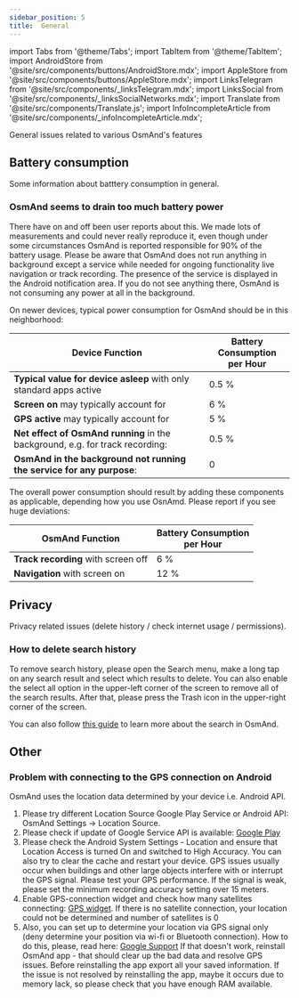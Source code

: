 ```yaml
---
sidebar_position: 5
title:  General
---
```


import Tabs from '@theme/Tabs';
import TabItem from '@theme/TabItem';
import AndroidStore from '@site/src/components/buttons/AndroidStore.mdx';
import AppleStore from '@site/src/components/buttons/AppleStore.mdx';
import LinksTelegram from '@site/src/components/_linksTelegram.mdx';
import LinksSocial from '@site/src/components/_linksSocialNetworks.mdx';
import Translate from '@site/src/components/Translate.js';
import InfoIncompleteArticle from '@site/src/components/_infoIncompleteArticle.mdx';

<InfoIncompleteArticle/>

General issues related to various OsmAnd's features

## Battery consumption
Some information about batttery consumption in general.

### OsmAnd seems to drain too much battery power

There have on and off been user reports about this. We made lots of measurements and could never really reproduce it, even though under some circumstances OsmAnd is reported responsible for 90% of the battery usage. Please be aware that OsmAnd does not run anything in background except a service while needed for ongoing functionality live navigation or track recording. The presence of the service is displayed in the Android notification area. If you do not see anything there, OsmAnd is not consuming any power at all in the background.

On newer devices, typical power consumption for OsmAnd should be in this neighborhood:  

Device Function | Battery Consumption <br /> per Hour
--- | ---
**Typical value for device asleep** with only standard apps active | 0.5 %
**Screen on** may typically account for | 6 %
**GPS active** may typically account for | 5 %
**Net effect of OsmAnd running** in the background, e.g. for track recording: | 0.5 %
**OsmAnd in the background not running the service for any purpose**: | 0

The overall power consumption should result by adding these components as applicable, depending
how you use OsnAmd. Please report if you see huge deviations:

OsmAnd Function | Battery Consumption <br /> per Hour
--- | ---
**Track recording** with screen off | 6 %
**Navigation**  with screen on | 12 %


## Privacy
Privacy related issues (delete history / check internet usage / permissions).

### How to delete search history
To remove search history, please open the Search menu, make a long tap on any search result and select which results to delete. You can also enable the select all option in the upper-left corner of the screen to remove all of the search results. After that, please press the Trash icon in the upper-right corner of the screen.

You can also follow [this guide](../search/index.md) to learn more about the search in OsmAnd.

## Other

### Problem with connecting to the GPS connection on Android

OsmAnd uses the location data determined by your device i.e. Android API.
1. Please try different Location Source Google Play Service or Android API: OsmAnd Settings -> Location Source.
2. Please check if update of Google Service API is available: [Google Play](https://play.google.com/store/apps/details?id=com.google.android.gms&hl=en&gl=US)
3. Please check the Android System Settings - Location and ensure that Location Access is turned On and switched to High Accuracy. You can also try to clear the cache and restart your device. GPS issues usually occur when buildings and other large objects interfere with or interrupt the GPS signal. Please test your GPS performance. If the signal is weak, please set the minimum recording accuracy setting over 15 meters.
4. Enable GPS-connection widget and check how many satellites connecting: [GPS widget](../widgets/info-widgets.md#gps-info-android). If there is no satellite connection, your location could not be determined and number of satellites is 0
5. Also, you can set up to determine your location via GPS signal only (deny determine your position via wi-fi or Bluetooth connection). How to do this, please, read here: [Google Support](https://support.google.com/android/answer/3467281?hl=en)
If that doesn't work, reinstall OsmAnd app - that should clear up the bad data and resolve GPS issues. Before reinstalling the app export all your saved information. 
If the issue is not resolved by reinstalling the app, maybe it occurs due to memory lack, so please check that you have enough RAM available.


